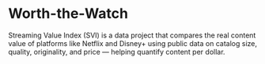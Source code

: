 # Worth-the-Watch
Streaming Value Index (SVI) is a data project that compares the real content value of platforms like Netflix and Disney+ using public data on catalog size, quality, originality, and price — helping quantify content per dollar.

